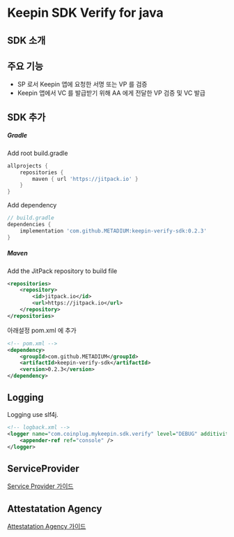 # Keepin SDK Verify for java 

## SDK 소개

## 주요 기능
+ SP 로서 Keepin 앱에 요청한 서명 또는 VP 를 검증
+ Keepin 앱에서 VC 를 발급받기 위해 AA 에게 전달한 VP 검증 및 VC 발급


## SDK 추가


##### Gradle

Add root build.gradle

```gradle
allprojects {
    repositories {
        maven { url 'https://jitpack.io' }
    }
}
```

Add dependency

```gradle
// build.gradle
dependencies {
	implementation 'com.github.METADIUM:keepin-verify-sdk:0.2.3'
}
```

##### Maven

Add the JitPack repository to build file

```xml
<repositories>
    <repository>
        <id>jitpack.io</id>
        <url>https://jitpack.io</url>
    </repository>
</repositories>
```

아래설정 pom.xml 에 추가

```xml
<!-- pom.xml -->
<dependency>
	<groupId>com.github.METADIUM</groupId>
	<artifactId>keepin-verify-sdk</artifactId>
	<version>0.2.3</version>
</dependency>
```

## Logging

Logging use slf4j.

```xml
<!-- logback.xml -->
<logger name="com.coinplug.mykeepin.sdk.verify" level="DEBUG" additivity ="false">
	<appender-ref ref="console" />
</logger>
```

## ServiceProvider 

[Service Provider 가이드](/sp_guide.md)

## Attestatation Agency
[Attestatation Agency 가이드](/aa_guide.md)

